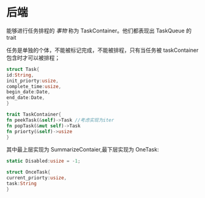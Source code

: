 # 后端

能够进行任务排程的 $事物$ 称为 TaskContainer。他们都表现出 TaskQueue 的 trait

任务是单独的个体，不能被标记完成，不能被排程，只有当任务被 taskContainer 包含时才可以被排程；

```rust
struct Task{
id:String,
init_priorty:usize,
complete_time:usize,
begin_date:Date,
end_date:Date,
}

trait TaskContainer{
fn peekTask(&self)->Task //考虑实现为iter
fn popTask(&mut self)->Task
fn priorty(&self)->usize
}
```

其中最上层实现为 SummarizeContaier,最下层实现为 OneTask:

```rust
static Disabled:usize = -1;

struct OnceTask{
current_priorty:usize,
task:String
}
```
